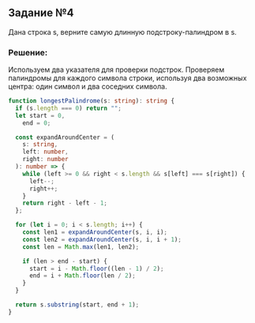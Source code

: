 ## Задание №4

Дана строка s, верните самую длинную подстроку-палиндром в s.

### Решение:

Используем два указателя для проверки подстрок. Проверяем палиндромы для каждого символа строки, используя два возможных центра: один символ и два соседних символа.

```typescript
function longestPalindrome(s: string): string {
  if (s.length === 0) return "";
  let start = 0,
    end = 0;

  const expandAroundCenter = (
    s: string,
    left: number,
    right: number
  ): number => {
    while (left >= 0 && right < s.length && s[left] === s[right]) {
      left--;
      right++;
    }
    return right - left - 1;
  };

  for (let i = 0; i < s.length; i++) {
    const len1 = expandAroundCenter(s, i, i);
    const len2 = expandAroundCenter(s, i, i + 1);
    const len = Math.max(len1, len2);

    if (len > end - start) {
      start = i - Math.floor((len - 1) / 2);
      end = i + Math.floor(len / 2);
    }
  }

  return s.substring(start, end + 1);
}
```
